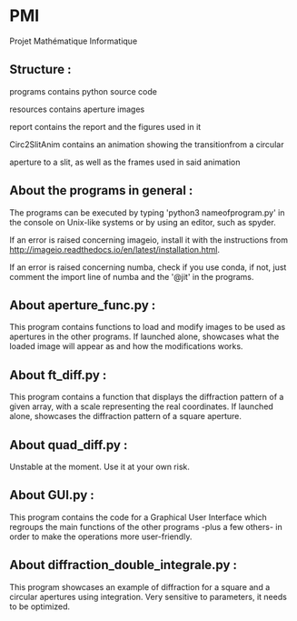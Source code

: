 # PMI
Projet Mathématique Informatique

## Structure :
programs contains python source code

resources contains aperture images

report contains the report and the figures used in it

Circ2SlitAnim contains an animation showing the transitionfrom a circular

aperture to a slit, as well as the frames used in said animation

## About the programs in general :
The programs can be executed by typing 'python3 nameofprogram.py' in the console
on Unix-like systems or by using an editor, such as spyder.

If an error is raised concerning imageio, install it with the instructions
from http://imageio.readthedocs.io/en/latest/installation.html.

If an error is raised concerning numba, check if you use conda,
if not, just comment the import line of numba and the '@jit' in the programs.

## About aperture_func.py :
This program contains functions to load and modify images to be used as apertures
in the other programs. If launched alone, showcases what the loaded image will
appear as and how the modifications works.

## About ft_diff.py :
This program contains a function that displays the diffraction pattern of a given
array, with a scale representing the real coordinates.
If launched alone, showcases the diffraction pattern of a square aperture.

## About quad_diff.py :
Unstable at the moment. Use it at your own risk.

## About GUI.py :
This program contains the code for a Graphical User Interface which regroups
the main functions of the other programs -plus a few others- in order to
make the operations more user-friendly.

## About diffraction_double_integrale.py :
This program showcases an example of diffraction for a square and a circular
apertures using integration. Very sensitive to parameters, it needs to be
optimized.
